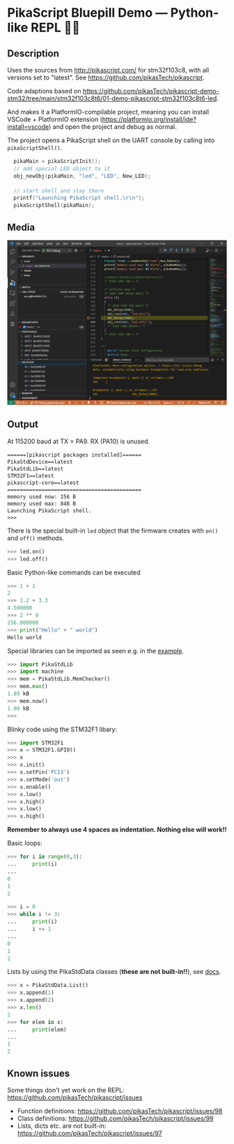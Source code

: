 # PikaScript Bluepill Demo — Python-like REPL 🐍🔌

## Description

Uses the sources from http://pikascript.com/ for stm32f103c8, with all versions set to "latest". See https://github.com/pikasTech/pikascript.

Code adaptions based on https://github.com/pikasTech/pikascript-demo-stm32/tree/main/stm32f103c8t6/01-demo-pikascript-stm32f103c8t6-led.

And makes it a PlatformIO-compilable project, meaning you can install VSCode + PlatformIO extension (https://platformio.org/install/ide?install=vscode) and open the project and debug as normal.

The project opens a PikaScript shell on the UART console by calling into `pikaScriptShell()`. 

```cpp
  pikaMain = pikaScriptInit();
  // add special LED object to it
  obj_newObj(pikaMain, "led", "LED", New_LED);

  // start shell and stay there
  printf("Launching PikaScript shell.\r\n");
  pikaScriptShell(pikaMain);
```

## Media

![debug](debug.png)

## Output

At 115200 baud at TX = PA9. RX (PA10) is unused.

```
======[pikascript packages installed]======
PikaStdDevice==latest
PikaStdLib==latest
STM32F1==latest
pikascript-core==latest
===========================================
memory used now: 156 B
memory used max: 848 B
Launching PikaScript shell.
>>> 
```

There is the special built-in `led` object that the firmware creates with `on()` and `off()` methods.

```py
>>> led.on()
>>> led.off()
```

Basic Python-like commands can be executed

```py
>>> 1 + 1
2
>>> 1.2 + 3.3
4.500000
>>> 2 ** 8
256.000000
>>> print("Hello" + " world")
Hello world
```

Special libraries can be imported as seen e.g. in the [example](https://github.com/pikasTech/pikascript/blob/master/examples/GPIO/main.py).

```py
>>> import PikaStdLib
>>> import machine
>>> mem = PikaStdLib.MemChecker()
>>> mem.max()
1.89 kB
>>> mem.now()
1.00 kB
>>>
```

Blinky code using the STM32F1 libary:

```py
>>> import STM32F1
>>> x = STM32F1.GPIO()
>>> x
>>> x.init()
>>> x.setPin('PC13')
>>> x.setMode('out')
>>> x.enable()
>>> x.low()
>>> x.high()
>>> x.low()
>>> x.high()
```

**Remember to always use 4 spaces as indentation. Nothing else will work!!** 

Basic loops:

```py
>>> for i in range(0,3):
...     print(i)
...
0
1
2
```

```py
>>> i = 0
>>> while i != 3:
...     print(i)
...     i += 1
...
0
1
2
```

Lists by using the PikaStdData classes (**these are not built-in!!**), see [docs](https://pikadoc.readthedocs.io/en/latest/PikaStdData%20%E6%95%B0%E6%8D%AE%E7%BB%93%E6%9E%84.html).

```py
>>> x = PikaStdData.List()
>>> x.append(1)
>>> x.append(2)
>>> x.len()
2
>>> for elem in x:
...     print(elem)
...
1
2
```

## Known issues

Some things don't yet work on the REPL: https://github.com/pikasTech/pikascript/issues
  * Function definitions: https://github.com/pikasTech/pikascript/issues/98
  * Class definitions: https://github.com/pikasTech/pikascript/issues/99
  * Lists, dicts etc. are not built-in: https://github.com/pikasTech/pikascript/issues/97